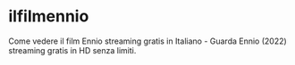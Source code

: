 # ilfilmennio
Come vedere il film Ennio streaming gratis in Italiano - Guarda Ennio (2022) streaming gratis in HD senza limiti.
